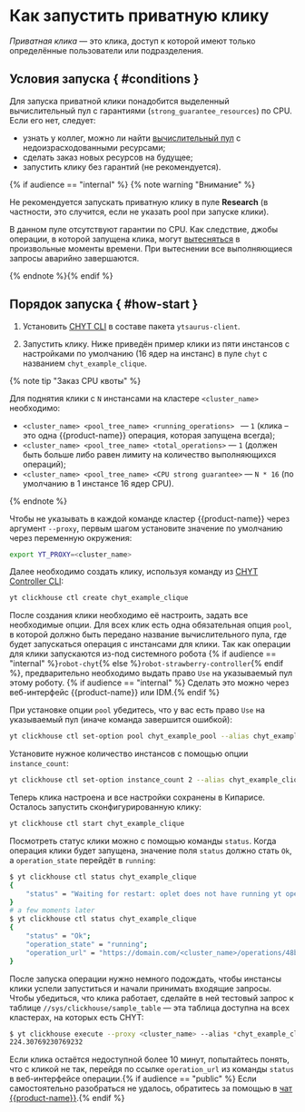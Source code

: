# Как запустить приватную клику

*Приватная клика* — это клика, доступ к которой имеют только определённые пользователи или подразделения.

## Условия запуска { #conditions }
Для запуска приватной клики понадобится выделенный вычислительный пул с гарантиями (`strong_guarantee_resources`) по CPU. Если его нет, следует:

- узнать у коллег, можно ли найти [вычислительный пул](../../../../../user-guide/data-processing/scheduler/scheduler-and-pools.md) с недоизрасходованными ресурсами;
- сделать заказ новых ресурсов на будущее;
- запустить клику без гарантий (не рекомендуется).

{% if audience == "internal" %}
{% note warning "Внимание" %}

Не рекомендуется запускать приватную клику в пуле **Research** (в частности, это случится, если не указать pool при запуске клики).

В данном пуле отсутствуют гарантии по CPU. Как следствие, джобы операции, в которой запущена клика, могут [вытесняться](../../../../../user-guide/data-processing/chyt/cliques/resources.md) в произвольные моменты времени. При вытеснении все выполняющиеся запросы аварийно завершаются.


{% endnote %}{% endif %}

## Порядок запуска { #how-start }

1. Установить [CHYT CLI](../../../../../user-guide/data-processing/chyt/cli-and-api.md) в составе пакета `ytsaurus-client`.

2. Запустить клику. Ниже приведён пример клики из пяти инстансов с настройками по умолчанию (16 ядер на инстанс) в пуле `chyt` с названием `chyt_example_clique`.

{% note tip "Заказ CPU квоты" %}

Для поднятия клики с `N` инстансами на кластере `<cluster_name>` необходимо:
- `<cluster_name> <pool_tree_name> <running_operations> ` — `1` (клика – это одна {{product-name}} операция, которая запущена всегда);
- `<cluster_name> <pool_tree_name> <total_operations>` — `1` (должен быть больше либо равен лимиту на количество выполняющихся операций);
- `<cluster_name> <pool_tree_name> <CPU strong guarantee>` — `N * 16` (по умолчанию в 1 инстансе 16 ядер CPU).


{% endnote %}

Чтобы не указывать в каждой команде кластер {{product-name}} через аргумент `--proxy`, первым шагом установите значение по умолчанию через переменную окружения:

```bash
export YT_PROXY=<cluster_name>
```

Далее необходимо создать клику, используя команду из [CHYT Controller CLI](../../../../../user-guide/data-processing/chyt/cliques/controller.md):

```bash
yt clickhouse ctl create chyt_example_clique
```
После создания клики необходимо её настроить, задать все необходимые опции. Для всех клик есть одна обязательная опция `pool`, в которой должно быть передано название вычислительного пула, где будет запускаться операция с инстансами для клики. Так как операции для клики запускаются из-под системного робота {% if audience == "internal" %}`robot-chyt`{% else %}`robot-strawberry-controller`{% endif %}, предварительно необходимо выдать право `Use` на указываемый пул этому роботу. {% if audience == "internal" %}
Сделать это можно через веб-интерфейс {{product-name}} или IDM.{% endif %}

При установке опции `pool` убедитесь, что у вас есть право `Use` на указываемый пул (иначе команда завершится ошибкой):

```bash
yt clickhouse ctl set-option pool chyt_example_pool --alias chyt_example_clique
```

Установите нужное количество инстансов с помощью опции `instance_count`:

```bash
yt clickhouse ctl set-option instance_count 2 --alias chyt_example_clique
```

Теперь клика настроена и все настройки сохранены в Кипарисе. Осталось запустить сконфигурированную клику:

```bash
yt clickhouse ctl start chyt_example_clique
```

Посмотреть статус клики можно с помощью команды `status`. Когда операция клики будет запущена, значение поля `status` должно стать `Ok`, а `operation_state` перейдёт в `running`:

```bash
$ yt clickhouse ctl status chyt_example_clique
{
    "status" = "Waiting for restart: oplet does not have running yt operation";
}
# a few moments later
$ yt clickhouse ctl status chyt_example_clique
{
    "status" = "Ok";
    "operation_state" = "running";
    "operation_url" = "https://domain.com/<cluster_name>/operations/48bdec5d-ed641014-3fe03e8-4289d62e";
}
```

После запуска операции нужно немного подождать, чтобы инстансы клики успели запуститься и начали принимать входящие запросы. Чтобы убедиться, что клика работает, сделайте в ней тестовый запрос к таблице `//sys/clickhouse/sample_table` — эта таблица доступна на всех кластерах, на которых есть CHYT:

```bash
$ yt clickhouse execute --proxy <cluster_name> --alias *chyt_example_clique 'select avg(a) from `//sys/clickhouse/sample_table`'
224.30769230769232
```

Если клика остаётся недоступной более 10 минут, попытайтесь понять, что с кликой не так, перейдя по ссылке `operation_url` из команды `status` в веб-интерфейсе операции.{% if audience == "public" %} Если самостоятельно разобраться не удалось, обратитесь за помощью в [чат {{product-name}}](https://t.me/ytsaurus_ru).{% endif %}
